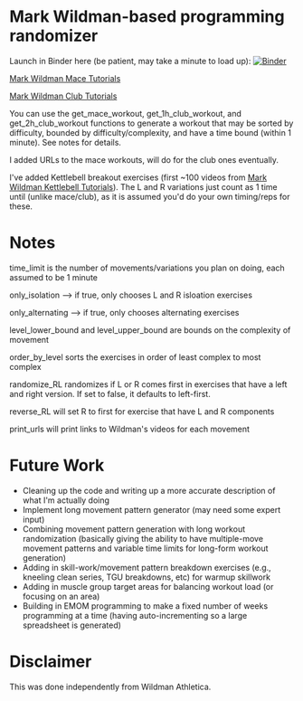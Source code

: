# Mark Wildman-based programming randomizer

Launch in Binder here (be patient, may take a minute to load up):
[![Binder](https://mybinder.org/badge_logo.svg)](https://mybinder.org/v2/gh/brugaltheelder/wildmanprogramming/main)

[Mark Wildman Mace Tutorials](https://www.youtube.com/watch?v=2PRpaJERX3E&list=PLk4oYPJ7TXKh050XTrfVFjPtDSeqYCfsh)

[Mark Wildman Club Tutorials](https://www.youtube.com/watch?v=Exuf3a7RhYs&list=PLk4oYPJ7TXKgVZH0qykDznDeaAcFImRuS)

You can use the get_mace_workout, get_1h_club_workout, and get_2h_club_workout functions to generate a workout that
may be sorted by difficulty, bounded by difficulty/complexity, and have a time bound (within 1 minute). See notes for details.

I added URLs to the mace workouts, will do for the club ones eventually.

I've added Kettlebell breakout exercises (first ~100 videos from [Mark Wildman Kettlebell Tutorials](https://www.youtube.com/watch?v=RE6CSomDvl8&list=PLk4oYPJ7TXKg4lvvabXEn9BI4c9i696kx&index=1)). The L and R variations just count as 1 time until (unlike mace/club), as it is assumed 
you'd do your own timing/reps for these.


# Notes
time_limit is the number of movements/variations you plan on doing, each assumed to be 1 minute

only_isolation --> if true, only chooses L and R isloation exercises

only_alternating --> if true, only chooses alternating exercises

level_lower_bound and level_upper_bound are bounds on the complexity of movement

order_by_level sorts the exercises in order of least complex to most complex

randomize_RL randomizes if L or R comes first in exercises that have a left and right version. If set to false, it defaults to left-first.

reverse_RL will set R to first for exercise that have L and R components

print_urls will print links to Wildman's videos for each movement

# Future Work

* Cleaning up the code and writing up a more accurate description of what I'm actually doing
* Implement long movement pattern generator (may need some expert input)
* Combining movement pattern generation with long workout randomization (basically giving the ability to have multiple-move movement patterns and variable time limits for long-form workout generation)
* Adding in skill-work/movement pattern breakdown exercises (e.g., kneeling clean series, TGU breakdowns, etc) for warmup skillwork
* Adding in muscle group target areas for balancing workout load (or focusing on an area)
* Building in EMOM programming to make a fixed number of weeks programming at a time (having auto-incrementing so a large spreadsheet is generated)


# Disclaimer

This was done independently from Wildman Athletica. 

